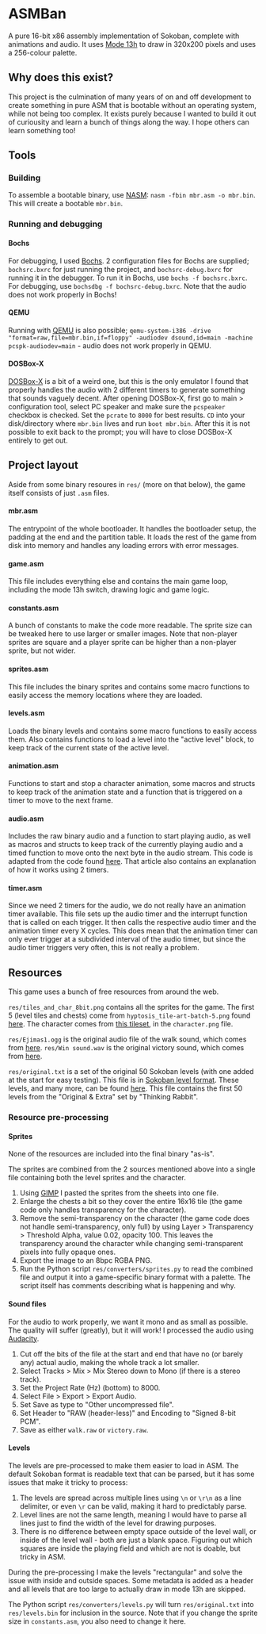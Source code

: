 
# ASMBan
A pure 16-bit x86 assembly implementation of Sokoban, complete with animations and audio.
It uses [Mode 13h](https://en.wikipedia.org/wiki/Mode_13h) to draw in 320x200 pixels and uses a 256-colour palette.

## Why does this exist?
This project is the culmination of many years of on and off development to create something in pure ASM that is bootable without an operating system, while not being too complex.
It exists purely because I wanted to build it out of curiousity and learn a bunch of things along the way. I hope others can learn something too!

## Tools
### Building
To assemble a bootable binary, use [NASM](https://www.nasm.us/): `nasm -fbin mbr.asm -o mbr.bin`. This will create a bootable `mbr.bin`.

### Running and debugging
#### Bochs
For debugging, I used [Bochs](https://bochs.sourceforge.io/). 2 configuration files for Bochs are supplied; `bochsrc.bxrc` for just running the project, and `bochsrc-debug.bxrc` for running it in the debugger.
To run it in Bochs, use `bochs -f bochsrc.bxrc`. For debugging, use `bochsdbg -f bochsrc-debug.bxrc`.
Note that the audio does not work properly in Bochs!

#### QEMU
Running with [QEMU](https://www.qemu.org/) is also possible; `qemu-system-i386 -drive "format=raw,file=mbr.bin,if=floppy" -audiodev dsound,id=main -machine pcspk-audiodev=main` - audio does not work properly in QEMU.

#### DOSBox-X
[DOSBox-X](https://dosbox-x.com/) is a bit of a weird one, but this is the only emulator I found that properly handles the audio with 2 different timers to generate something that sounds vaguely decent.
After opening DOSBox-X, first go to main > configuration tool, select PC speaker and make sure the `pcspeaker` checkbox is checked. Set the `pcrate` to `8000` for best results.
`CD` into your disk/directory where `mbr.bin` lives and run `boot mbr.bin`. After this it is not possible to exit back to the prompt; you will have to close DOSBox-X entirely to get out.


## Project layout
Aside from some binary resoures in `res/` (more on that below), the game itself consists of just `.asm` files.

#### mbr.asm
The entrypoint of the whole bootloader. It handles the bootloader setup, the padding at the end and the partition table. It loads the rest of the game from disk into memory and handles any loading errors with error messages.

#### game.asm
This file includes everything else and contains the main game loop, including the mode 13h switch, drawing logic and game logic.

#### constants.asm
A bunch of constants to make the code more readable. The sprite size can be tweaked here to use larger or smaller images. Note that non-player sprites are square and a player sprite can be higher than a non-player sprite, but not wider.

#### sprites.asm
This file includes the binary sprites and contains some macro functions to easily access the memory locations where they are loaded.

#### levels.asm
Loads the binary levels and contains some macro functions to easily access them. Also contains functions to load a level into the "active level" block, to keep track of the current state of the active level.

#### animation.asm
Functions to start and stop a character animation, some macros and structs to keep track of the animation state and a function that is triggered on a timer to move to the next frame.

#### audio.asm
Includes the raw binary audio and a function to start playing audio, as well as macros and structs to keep track of the currently playing audio and a timed function to move onto the next byte in the audio stream.
This code is adapted from the code found [here](https://bumbershootsoft.wordpress.com/2016/12/10/beyond-beep-boop-mastering-the-pc-speaker/). That article also contains an explanation of how it works using 2 timers.

#### timer.asm
Since we need 2 timers for the audio, we do not really have an animation timer available.
This file sets up the audio timer and the interrupt function that is called on each trigger. It then calls the respective audio timer and the animation timer every X cycles.
This does mean that the animation timer can only ever trigger at a subdivided interval of the audio timer, but since the audio timer triggers very often, this is not really a problem.


## Resources
This game uses a bunch of free resources from around the web.

`res/tiles_and_char_8bit.png` contains all the sprites for the game. The first 5 (level tiles and chests) come from `hyptosis_tile-art-batch-5.png` found [here](https://opengameart.org/content/lots-of-free-2d-tiles-and-sprites-by-hyptosis).
The character comes from [this tileset](https://opengameart.org/content/zelda-like-tilesets-and-sprites), in the `character.png` file.

`res/Ejimas1.ogg` is the original audio file of the walk sound, which comes from [here](https://opengameart.org/content/step-sound-walking).
`res/Win sound.wav` is the original victory sound, which comes from [here](https://opengameart.org/content/win-sound-effect).

`res/original.txt` is a set of the original 50 Sokoban levels (with one added at the start for easy testing). This file is in [Sokoban level format](http://www.sokobano.de/wiki/index.php?title=Level_format).
These levels, and many more, can be found [here](https://www.sourcecode.se/sokoban/levels). This file contains the first 50 levels from the "Original & Extra" set by "Thinking Rabbit".

### Resource pre-processing
#### Sprites
None of the resources are included into the final binary "as-is".

The sprites are combined from the 2 sources mentioned above into a single file containing both the level sprites and the character.
1. Using [GIMP](https://www.gimp.org/) I pasted the sprites from the sheets into one file.
2. Enlarge the chests a bit so they cover the entire 16x16 tile (the game code only handles transparency for the character).
3. Remove the semi-transparency on the character (the game code does not handle semi-transparency, only full) by using Layer > Transparency > Threshold Alpha, value 0.02, opacity 100. This leaves the transparency around the character while changing semi-transparent pixels into fully opaque ones.
4. Export the image to an 8bpc RGBA PNG.
5. Run the Python script `res/converters/sprites.py` to read the combined file and output it into a game-specific binary format with a palette. The script itself has comments describing what is happening and why.

#### Sound files
For the audio to work properly, we want it mono and as small as possible. The quality will suffer (greatly), but it will work! I processed the audio using [Audacity](https://www.audacityteam.org/).

1. Cut off the bits of the file at the start and end that have no (or barely any) actual audio, making the whole track a lot smaller.
2. Select Tracks > Mix > Mix Stereo down to Mono (if there is a stereo track).
3. Set the Project Rate (Hz) (bottom) to 8000.
4. Select File > Export > Export Audio.
5. Set Save as type to "Other uncompressed file".
6. Set Header to "RAW (header-less)" and Encoding to "Signed 8-bit PCM".
7. Save as either `walk.raw` or `victory.raw`.

#### Levels
The levels are pre-processed to make them easier to load in ASM. The default Sokoban format is readable text that can be parsed, but it has some issues that make it tricky to process:

1. The levels are spread across multiple lines using `\n` or `\r\n` as a line delimiter, or even `\r` can be valid, making it hard to predictably parse.
2. Level lines are not the same length, meaning I would have to parse all lines just to find the width of the level for drawing purposes.
3. There is no difference between empty space outside of the level wall, or inside of the level wall - both are just a blank space. Figuring out which squares are inside the playing field and which are not is doable, but tricky in ASM.

During the pre-processing I make the levels "rectangular" and solve the issue with inside and outside spaces. Some metadata is added as a header and all levels that are too large to actually draw in mode 13h are skipped.

The Python script `res/converters/levels.py` will turn `res/original.txt` into `res/levels.bin` for inclusion in the source.
Note that if you change the sprite size in `constants.asm`, you also need to change it here.
